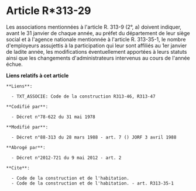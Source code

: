 # Article R*313-29

Les associations mentionnées à l'article R. 313-9 (2°, a) doivent indiquer, avant le 31 janvier de chaque année, au préfet du
département de leur siège social et à l'agence nationale mentionnée à l'article R. 313-35-1, le nombre d'employeurs
assujettis à la participation qui leur sont affiliés au 1er janvier de ladite année, les modifications éventuellement
apportées à leurs statuts ainsi que les changements d'administrateurs intervenus au cours de l'année échue.

**Liens relatifs à cet article**

	**Liens**:

	  - TXT_ASSOCIE: Code de la construction R313-46, R313-47

	**Codifié par**:

	  - Décret n°78-622 du 31 mai 1978

	**Modifié par**:

	  - Décret n°88-313 du 28 mars 1988 - art. 7 () JORF 3 avril 1988

	**Abrogé par**:

	  - Décret n°2012-721 du 9 mai 2012 - art. 2

	**Cite**:

	  - Code de la construction et de l'habitation.
	  - Code de la construction et de l'habitation. - art. R313-35-1
